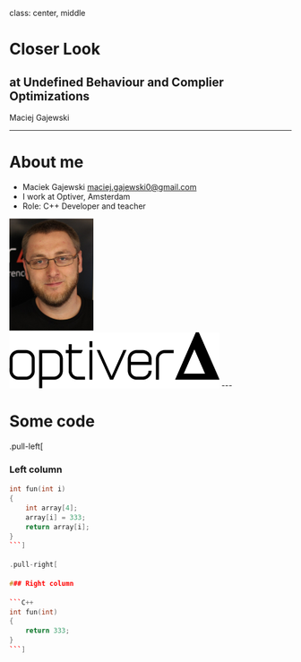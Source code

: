 class: center, middle

# Closer Look 
## at Undefined Behaviour and Complier Optimizations

Maciej Gajewski

---

# About me

* Maciek Gajewski [maciej.gajewski0@gmail.com](mailto:maciej.gajewski0@gmail.com)
* I work at Optiver, Amsterdam
* Role: C++ Developer and teacher

<img src="pics/Maciek.jpg" height="200"/>
<img src="pics/optiver_logo_black.png" height="100"/>
---

# Some code
.pull-left[

### Left column

```C++
int fun(int i)
{
	int array[4];
	array[i] = 333;
	return array[i];
}
```]

.pull-right[

### Right column

```C++
int fun(int)
{
	return 333;
}
```]